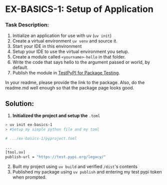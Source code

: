# EX-BASICS-1: Setup of Application
### Task Description:
1.  Initialize an application for use with uv (`uv init`)
2.  Create a virtual environment `uv venv` and source it.
3.  Start your IDE in this environment
4.  Setup your IDE to use the virtual environment you setup.
5.  Create a module called `<yourname>-hello` in that folder.
6.  Write the code that says hello to the argument passed or world, by default.
7.  Publish the module in [TestPyPI for Package Testing](https://test.pypi.org/).

In your readme, please provide the link to the package. Also, do the readme.md well enough so that the package page looks good.

## Solution:
1. **Initialized the project and setup the** `.toml`
```bash
> uv init ex-basics-1
> #Setup my simple python file and my toml
```

```bash
# .../ex-basics-1/pyproject.toml

...
[tool.uv]
publish-url = "https://test.pypi.org/legacy/"
```

2. Built my project using `uv build` and verified `/dist`'s contents
3. Published my package using `uv publish` and entering my test pypi token when prompted.